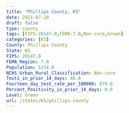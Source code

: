 ```yaml
---
title: "Phillips County, KS"
date: 2021-07-10
draft: false
type: county
tags: [FIPS:20147.0,FEMA:7.0,Non-core,Green]
categories: [KS]
County: Phillips County
State: KS
FIPS: 20147.0
FEMA_Region: 7.0
Population: 5234.0
NCHS_Urban_Rural_Classification: Non-core
Tests_in_prior_14_days: 46.0
Fourteen_day_test_rate_per_100000: 879.0
Percent_Positivity_in_prior_14_days: 0.0
Level: Green
url: /states/KS/phillips-county
---
```



